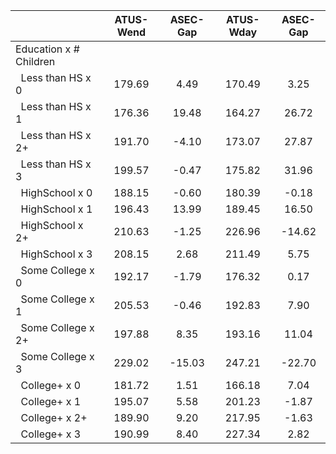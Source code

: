 
|                      |    ATUS-Wend |     ASEC-Gap |    ATUS-Wday |     ASEC-Gap |
| -------------------- | :----------: | :----------: | :----------: | :----------: |
| Education x # Children |              |              |              |              |
| &nbsp;&nbsp;Less than HS x 0 |       179.69 |         4.49 |       170.49 |         3.25 |
| &nbsp;&nbsp;Less than HS x 1 |       176.36 |        19.48 |       164.27 |        26.72 |
| &nbsp;&nbsp;Less than HS x 2+ |       191.70 |        -4.10 |       173.07 |        27.87 |
| &nbsp;&nbsp;Less than HS x 3 |       199.57 |        -0.47 |       175.82 |        31.96 |
| &nbsp;&nbsp;HighSchool x 0 |       188.15 |        -0.60 |       180.39 |        -0.18 |
| &nbsp;&nbsp;HighSchool x 1 |       196.43 |        13.99 |       189.45 |        16.50 |
| &nbsp;&nbsp;HighSchool x 2+ |       210.63 |        -1.25 |       226.96 |       -14.62 |
| &nbsp;&nbsp;HighSchool x 3 |       208.15 |         2.68 |       211.49 |         5.75 |
| &nbsp;&nbsp;Some College x 0 |       192.17 |        -1.79 |       176.32 |         0.17 |
| &nbsp;&nbsp;Some College x 1 |       205.53 |        -0.46 |       192.83 |         7.90 |
| &nbsp;&nbsp;Some College x 2+ |       197.88 |         8.35 |       193.16 |        11.04 |
| &nbsp;&nbsp;Some College x 3 |       229.02 |       -15.03 |       247.21 |       -22.70 |
| &nbsp;&nbsp;College+ x 0 |       181.72 |         1.51 |       166.18 |         7.04 |
| &nbsp;&nbsp;College+ x 1 |       195.07 |         5.58 |       201.23 |        -1.87 |
| &nbsp;&nbsp;College+ x 2+ |       189.90 |         9.20 |       217.95 |        -1.63 |
| &nbsp;&nbsp;College+ x 3 |       190.99 |         8.40 |       227.34 |         2.82 |

